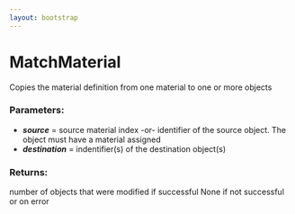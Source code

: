 ```yaml
---
layout: bootstrap
---
```


# MatchMaterial

Copies the material definition from one material to one or more objects
        

### Parameters:

- ***source*** = source material index -or- identifier of the source object.
  The object must have a material assigned
- ***destination*** = indentifier(s) of the destination object(s)
        

### Returns:


number of objects that were modified if successful
None if not successful or on error
        
